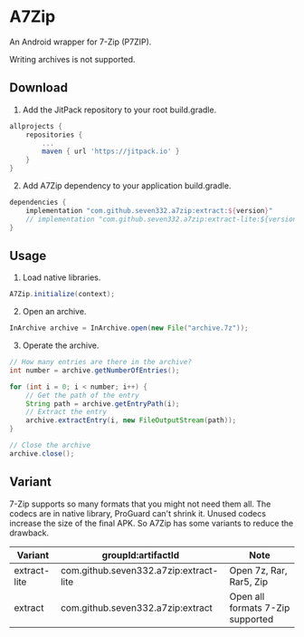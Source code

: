 # A7Zip

An Android wrapper for 7-Zip (P7ZIP).

Writing archives is not supported.

## Download

1. Add the JitPack repository to your root build.gradle.

```gradle
allprojects {
    repositories {
        ...
        maven { url 'https://jitpack.io' }
    }
}
```

2. Add A7Zip dependency to your application build.gradle.

```gradle
dependencies {
    implementation "com.github.seven332.a7zip:extract:${version}"
    // implementation "com.github.seven332.a7zip:extract-lite:${version}"
}
```

## Usage

1. Load native libraries.

```java
A7Zip.initialize(context);
```

2. Open an archive.

```java
InArchive archive = InArchive.open(new File("archive.7z"));
```

3. Operate the archive.

```java
// How many entries are there in the archive?
int number = archive.getNumberOfEntries();

for (int i = 0; i < number; i++) {
    // Get the path of the entry
    String path = archive.getEntryPath(i);
    // Extract the entry
    archive.extractEntry(i, new FileOutputStream(path));
}

// Close the archive
archive.close();
```

## Variant

7-Zip supports so many formats that you might not need them all. The codecs are in native library, ProGuard can't shrink it. Unused codecs increase the size of the final APK. So A7Zip has some variants to reduce the drawback.

Variant | groupId:artifactId | Note
---|---|---
extract-lite | com.github.seven332.a7zip:extract-lite | Open 7z, Rar, Rar5, Zip
extract | com.github.seven332.a7zip:extract | Open all formats 7-Zip supported
